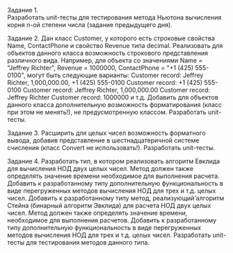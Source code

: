 Задание 1.  
  Разработать unit-тесты для тестирования метода Ньютона вычисления корня n-ой степени числа (задание предыдущего дня).
  
Задание 2. 
    Дан класс Customer, у которого есть строковые свойства Name, ContactPhone и свойство Revenue типа decimal. Реализовать для      объектов данного класса возможность строкового представления различного вида. Например, для объекта со значениями Name = "Jeffrey Richter", Revenue = 1000000, ContactPhone = "+1 (425) 555-0100", могут быть следующие варианты: 
    Customer record: Jeffrey Richter,  1,000,000.00, +1 (425) 555-0100
    Customer record: +1 (425) 555-0100
    Customer record: Jeffrey Richter, 1,000,000.00
    Customer record: Jeffrey Richter
    Customer record: 1000000 и т.д.
  Добавить для объектов данного класса дополнительную возможность форматирования (класс при этом не менять!), не       предусмотренную   классом. 
    Разработать unit-тесты.
  
Задание 3. 
    Расширить для целых чисел возможность форматного вывода, добавив представление в шестнадцатеричной системе счисления (класс   Convert не использовать!). Разработать unit-тесты.
  
Задание 4.
  Разработать тип, в котором реализовать алгоритм Евклида для вычисления НОД двух целых чисел. Метод должен также определять значение времени необходимое для выполнения расчета. Добавить к разработанному типу дополнительную функциональность в виде перегруженных методов вычисления НОД для трех и т.д. целых чисел. 
  Добавить к разработанному типу метод, реализующий̆ алгоритм Стейна (бинарный алгоритм Эвклида) для расчета НОД двух целых чисел. Метод должен также определять значение времени, необходимое для выполнения расчетов. Добавить к разработанному типу дополнительную функциональность в виде перегруженных методов вычисления НОД для трех и т.д. целых чисел.
  Разработать unit-тесты для тестирования методов данного типа.
